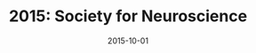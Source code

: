 ---
title: "2015: Society for Neuroscience"
conference_id: "SFN_2015"
date: 2015-10-01
location: "Chicago, Illinois"
layout: conference
---